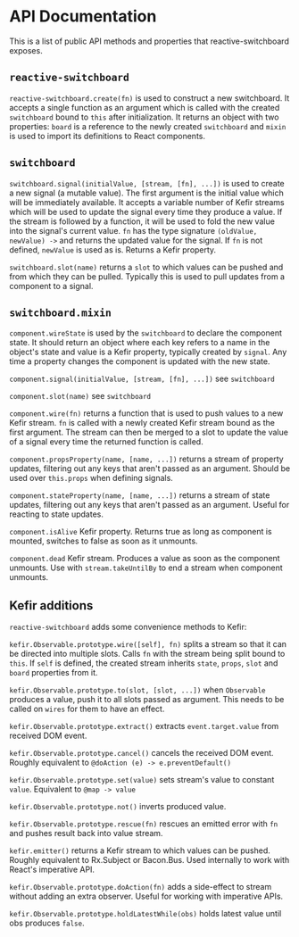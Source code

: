 # API Documentation

This is a list of public API methods and properties that reactive-switchboard exposes.

## ```reactive-switchboard```

```reactive-switchboard.create(fn)``` is used to construct a new switchboard. It accepts a single function as an argument which is called with the created ```switchboard``` bound to ```this``` after initialization. It returns an object with two properties: ```board``` is a reference to the newly created ```switchboard``` and ```mixin``` is used to import its definitions to React components.

## ```switchboard```

```switchboard.signal(initialValue, [stream, [fn], ...])``` is used to create a new signal (a mutable value). The first argument is the initial value which will be immediately available. It accepts a variable number of Kefir streams which will be used to update the signal every time they produce a value. If the stream is followed by a function, it will be used to fold the new value into the signal's current value. ```fn``` has the type signature ```(oldValue, newValue) ->``` and returns the updated value for the signal. If ```fn``` is not defined, ```newValue``` is used as is. Returns a Kefir property.

```switchboard.slot(name)``` returns a ```slot``` to which values can be pushed and from which they can be pulled. Typically this is used to pull updates from a component to a signal.

## ```switchboard.mixin```

```component.wireState``` is used by the ```switchboard``` to declare the component state. It should return an object where each key refers to a name in the object's state and value is a Kefir property, typically created by ```signal```. Any time a property changes the component is updated with the new state.

```component.signal(initialValue, [stream, [fn], ...])``` see ```switchboard```

```component.slot(name)``` see ```switchboard```

```component.wire(fn)``` returns a function that is used to push values to a new Kefir stream. ```fn``` is called with a newly created Kefir stream bound as the first argument. The stream can then be merged to a slot to update the value of a signal every time the returned function is called.

```component.propsProperty(name, [name, ...])``` returns a stream of property updates, filtering out any keys that aren't passed as an argument. Should be used over ```this.props``` when defining signals.

```component.stateProperty(name, [name, ...])``` returns a stream of state updates, filtering out any keys that aren't passed as an argument. Useful for reacting to state updates.

```component.isAlive``` Kefir property. Returns true as long as component is mounted, switches to false as soon as it unmounts.

```component.dead``` Kefir stream. Produces a value as soon as the component unmounts. Use with ```stream.takeUntilBy``` to end a stream when component unmounts.

## Kefir additions

`reactive-switchboard` adds some convenience methods to Kefir:

`kefir.Observable.prototype.wire([self], fn)` splits a stream so that it can be directed into multiple slots. Calls `fn` with the stream being split bound to `this`. If `self` is defined, the created stream inherits `state`, `props`, `slot` and `board` properties from it.

`kefir.Observable.prototype.to(slot, [slot, ...])` when `Observable` produces a value, push it to all slots passed as argument. This needs to be called on `wires` for them to have an effect.

`kefir.Observable.prototype.extract()` extracts `event.target.value` from received DOM event.

`kefir.Observable.prototype.cancel()` cancels the received DOM event. Roughly equivalent to `@doAction (e) -> e.preventDefault()`

`kefir.Observable.prototype.set(value)` sets stream's value to constant `value`. Equivalent to `@map -> value`

`kefir.Observable.prototype.not()` inverts produced value.

`kefir.Observable.prototype.rescue(fn)` rescues an emitted error with `fn` and pushes result back into value stream.

`kefir.emitter()` returns a Kefir stream to which values can be pushed. Roughly equivalent to Rx.Subject or Bacon.Bus. Used internally to work with React's imperative API.

```kefir.Observable.prototype.doAction(fn)``` adds a side-effect to stream without adding an extra observer. Useful for working with imperative APIs.

```kefir.Observable.prototype.holdLatestWhile(obs)``` holds latest value until obs produces `false`.
